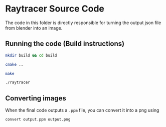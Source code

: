 # Raytracer Source Code 
The code in this folder is directly responsible for turning the output json file from blender 
into an image. 

## Running the code (Build instructions)
```bash
mkdir build && cd build

cmake ..

make

./raytracer
```

## Converting images 
When the final code outputs a `.ppm` file, you can convert it into a png using 
```bash
convert output.ppm output.png
```
